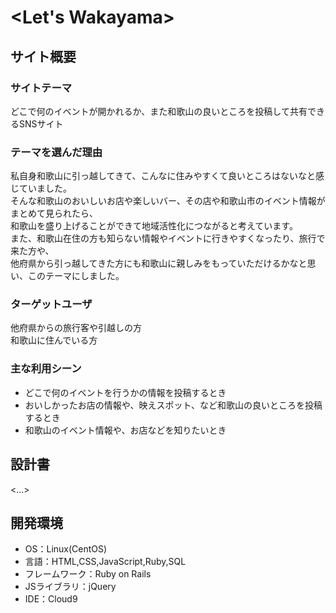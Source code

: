 # <Let's Wakayama>

## サイト概要
### サイトテーマ
どこで何のイベントが開かれるか、また和歌山の良いところを投稿して共有できるSNSサイト

### テーマを選んだ理由
私自身和歌山に引っ越してきて、こんなに住みやすくて良いところはないなと感じていました。  
そんな和歌山のおいしいお店や楽しいバー、その店や和歌山市のイベント情報がまとめて見られたら、  
和歌山を盛り上げることができて地域活性化につながると考えています。  
また、和歌山在住の方も知らない情報やイベントに行きやすくなったり、旅行で来た方や、  
他府県から引っ越してきた方にも和歌山に親しみをもっていただけるかなと思い、このテーマにしました。

### ターゲットユーザ
他府県からの旅行客や引越しの方  
和歌山に住んでいる方

### 主な利用シーン
- どこで何のイベントを行うかの情報を投稿するとき
- おいしかったお店の情報や、映えスポット、など和歌山の良いところを投稿するとき
- 和歌山のイベント情報や、お店などを知りたいとき

## 設計書
<...>

## 開発環境
- OS：Linux(CentOS)
- 言語：HTML,CSS,JavaScript,Ruby,SQL
- フレームワーク：Ruby on Rails
- JSライブラリ：jQuery
- IDE：Cloud9
